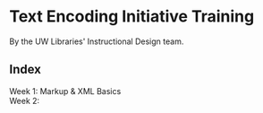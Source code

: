 # Text Encoding Initiative Training
By the UW Libraries' Instructional Design team.

## Index
Week 1: Markup & XML Basics<br/>
Week 2: 

